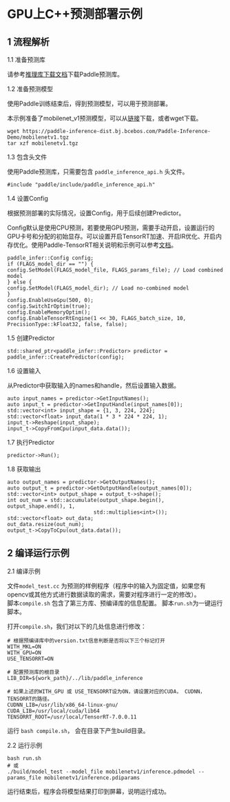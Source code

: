 # GPU上C++预测部署示例

## 1 流程解析

1.1 准备预测库

请参考[推理库下载文档](https://www.paddlepaddle.org.cn/documentation/docs/zh/develop/guides/05_inference_deployment/inference/build_and_install_lib_cn.html)下载Paddle预测库。

1.2 准备预测模型

使用Paddle训练结束后，得到预测模型，可以用于预测部署。

本示例准备了mobilenet_v1预测模型，可以从[链接](https://paddle-inference-dist.bj.bcebos.com/Paddle-Inference-Demo/mobilenetv1.tgz)下载，或者wget下载。

```
wget https://paddle-inference-dist.bj.bcebos.com/Paddle-Inference-Demo/mobilenetv1.tgz
tar xzf mobilenetv1.tgz
```

1.3 包含头文件

使用Paddle预测库，只需要包含 `paddle_inference_api.h` 头文件。

```
#include "paddle/include/paddle_inference_api.h"
```

1.4 设置Config

根据预测部署的实际情况，设置Config，用于后续创建Predictor。

Config默认是使用CPU预测，若要使用GPU预测，需要手动开启，设置运行的GPU卡号和分配的初始显存。可以设置开启TensorRT加速、开启IR优化、开启内存优化。使用Paddle-TensorRT相关说明和示例可以参考[文档](https://paddle-inference.readthedocs.io/en/master/optimize/paddle_trt.html)。

```
paddle_infer::Config config;
if (FLAGS_model_dir == "") {
config.SetModel(FLAGS_model_file, FLAGS_params_file); // Load combined model
} else {
config.SetModel(FLAGS_model_dir); // Load no-combined model
}
config.EnableUseGpu(500, 0);
config.SwitchIrOptim(true);
config.EnableMemoryOptim();
config.EnableTensorRtEngine(1 << 30, FLAGS_batch_size, 10, PrecisionType::kFloat32, false, false);
```

1.5 创建Predictor

```
std::shared_ptr<paddle_infer::Predictor> predictor = paddle_infer::CreatePredictor(config);
```

1.6 设置输入

从Predictor中获取输入的names和handle，然后设置输入数据。

```
auto input_names = predictor->GetInputNames();
auto input_t = predictor->GetInputHandle(input_names[0]);
std::vector<int> input_shape = {1, 3, 224, 224};
std::vector<float> input_data(1 * 3 * 224 * 224, 1);
input_t->Reshape(input_shape);
input_t->CopyFromCpu(input_data.data());
```

1.7 执行Predictor

```
predictor->Run();
```

1.8 获取输出

```
auto output_names = predictor->GetOutputNames();
auto output_t = predictor->GetOutputHandle(output_names[0]);
std::vector<int> output_shape = output_t->shape();
int out_num = std::accumulate(output_shape.begin(), output_shape.end(), 1,
                            std::multiplies<int>());
std::vector<float> out_data;
out_data.resize(out_num);
output_t->CopyToCpu(out_data.data());
```

## 2 编译运行示例

2.1 编译示例

文件`model_test.cc` 为预测的样例程序（程序中的输入为固定值，如果您有opencv或其他方式进行数据读取的需求，需要对程序进行一定的修改）。    
脚本`compile.sh` 包含了第三方库、预编译库的信息配置。
脚本`run.sh`为一键运行脚本。

打开`compile.sh`，我们对以下的几处信息进行修改：

```shell
# 根据预编译库中的version.txt信息判断是否将以下三个标记打开
WITH_MKL=ON
WITH_GPU=ON
USE_TENSORRT=ON

# 配置预测库的根目录
LIB_DIR=${work_path}/../lib/paddle_inference

# 如果上述的WITH_GPU 或 USE_TENSORRT设为ON，请设置对应的CUDA， CUDNN， TENSORRT的路径。
CUDNN_LIB=/usr/lib/x86_64-linux-gnu/
CUDA_LIB=/usr/local/cuda/lib64
TENSORRT_ROOT=/usr/local/TensorRT-7.0.0.11
```

运行 `bash compile.sh`， 会在目录下产生build目录。

2.2 运行示例

```shell
bash run.sh
# 或
./build/model_test --model_file mobilenetv1/inference.pdmodel --params_file mobilenetv1/inference.pdiparams
```

运行结束后，程序会将模型结果打印到屏幕，说明运行成功。
